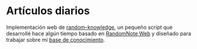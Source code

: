 # Artículos diarios

Implementación web de [random-knowledge](https://github.com/iyaki/random-knowledge), un pequeño script que desarrollé
hace algún tiempo basado en [RandomNote Web](https://fortelabs.com/blog/randomnote-web/) y diseñado para trabajar sobre mi
[base de conocimiento](https://iyaki.notion.site/066daa9a7abb4c029724323209c85ca6?v=f16c7868e62b44bc8d974d6bc2cc8594&pvs=4).

